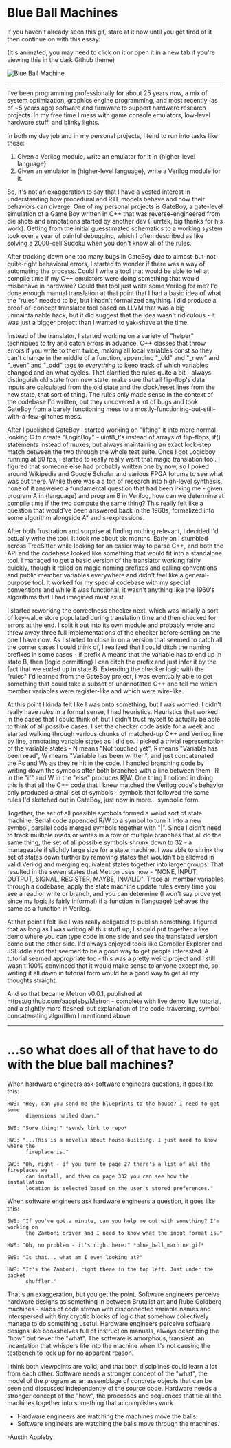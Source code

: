 # Blue Ball Machines

If you haven't already seen this gif, stare at it now until you get tired of it then continue on with this essay:

(It's animated, you may need to click on it or open it in a new tab if you're viewing this in the dark Github theme)

![Blue Ball Machine](https://i.imgur.com/fAm4uSt.gif)

----------

I've been programming professionally for about 25 years now, a mix of system optimization, graphics engine programming, and most recently (as of ~5 years ago) software and firmware to support hardware research projects. In my free time I mess with game console emulators, low-level hardware stuff, and blinky lights.

In both my day job and in my personal projects, I tend to run into tasks like these:

1. Given a Verilog module, write an emulator for it in {higher-level language}.
2. Given an emulator in {higher-level language}, write a Verilog module for it.

So, it's not an exaggeration to say that I have a vested interest in understanding how procedural and RTL models behave and how their behaviors can diverge. One of my personal projects is GateBoy, a gate-level simulation of a Game Boy written in C++ that was reverse-engineered from die shots and annotations started by another dev (Furrtek, big thanks for his work). Getting from the initial guesstimated schematics to a working system took over a year of painful debugging, which I often described as like solving a 2000-cell Sudoku when you don't know all of the rules.

After tracking down one too many bugs in GateBoy due to almost-but-not-quite-right behavioral errors, I started to wonder if there was a way of automating the process. Could I write a tool that would be able to tell at compile time if my C++ emulators were doing something that would misbehave in hardware? Could that tool just write some Verilog for me? I'd done enough manual translation at that point that I had a basic idea of what the "rules" needed to be, but I hadn't formalized anything. I did produce a proof-of-concept translator tool based on LLVM that was a big unmaintainable hack, but it did suggest that the idea wasn't ridiculous - it was just a bigger project than I wanted to yak-shave at the time.

Instead of the translator, I started working on a variety of "helper" techniques to try and catch errors in advance. C++ classes that throw errors if you write to them twice, making all local variables const so they can't change in the middle of a function, appending "_old" and "_new" and "_even" and "_odd" tags to _everything_ to keep track of which variables changed and on what cycles. That clarified the rules quite a bit - always distinguish old state from new state, make sure that all flip-flop's data inputs are calculated from the old state and the clock/reset lines from the new state, that sort of thing. The rules only made sense in the context of the codebase I'd written, but they uncovered a lot of bugs and took GateBoy from a barely functioning mess to a mostly-functioning-but-still-with-a-few-glitches mess.

After I published GateBoy I started working on "lifting" it into more normal-looking C to create "LogicBoy" - uint8_t's instead of arrays of flip-flops, if() statements instead of muxes, but always maintaining an exact lock-step match between the two through the whole test suite. Once I got Logicboy running at 60 fps, I started to really really want that magic translation tool. I figured that someone else had probably written one by now, so I poked around Wikipedia and Google Scholar and various FPGA forums to see what was out there. While there was a a ton of research into high-level synthesis, none of it answered a fundamental question that had been irking me - given program A in {language} and program B in Verilog, how can we determine at compile time if the two compute the same thing? This really felt like a question that would've been answered back in the 1960s, formalized into some algorithm alongside A* and s-expressions.

After both frustration and surprise at finding nothing relevant, I decided I'd actually write the tool. It took me about six months. Early on I stumbled across TreeSitter while looking for an easier way to parse C++, and both the API and the codebase looked like something that would fit into a standalone tool. I managed to get a basic version of the translator working fairly quickly, though it relied on magic naming prefixes and calling conventions and public member variables everywhere and didn't feel like a general-purpose tool. It worked for my special codebase with my special conventions and while it was functional, it wasn't anything like the 1960's algorithms that I had imagined must exist.

I started reworking the correctness checker next, which was initially a sort of key-value store populated during translation time and then checked for errors at the end. I split it out into its own module and probably wrote and threw away three full implementations of the checker before settling on the one I have now. As I started to close in on a version that seemed to catch all the corner cases I could think of, I realized that I could ditch the naming prefixes in some cases - if prefix A means that the variable has to end up in state B, then (logic permitting) I can ditch the prefix and just infer it by the fact that we ended up in state B. Extending the checker logic with the "rules" I'd learned from the GateBoy project, I was eventually able to get something that could take a subset of unannotated C++ and tell me which member variables were register-like and which were wire-like.

At this point I kinda felt like I was onto something, but I was worried. I didn't really have _rules_ in a formal sense, I had heuristics. Heuristics that worked in the cases that I could think of, but I didn't trust myself to actually be able to think of all possible cases. I set the checker code aside for a week and started walking through various chunks of matched-up C++ and Verilog line by line, annotating variable states as I did so. I picked a trivial representation of the variable states - N means "Not touched yet", R means "Variable has been read", W means "Variable has been written", and just concatenated the Rs and Ws as they're hit in the code. I handled branching code by writing down the symbols after both branches with a line between them- R in the "if" and W in the "else" produces R|W. One thing I noticed in doing this is that all the C++ code that I knew matched the Verilog code's behavior only produced a small set of symbols - symbols that followed the same rules I'd sketched out in GateBoy, just now in more... symbolic form.

Together, the set of all possible symbols formed a weird sort of state machine. Serial code appended R/W to a symbol to turn it into a new symbol, parallel code merged symbols together with "|". Since I didn't need to track multiple reads or writes in a row or multiple branches that all do the same thing, the set of all possible symbols shrunk down to 32 - a manageable if slightly large size for a state machine. I was able to shrink the set of states down further by removing states that wouldn't be allowed in valid Verilog and merging equivalent states together into larger groups. That resulted in the seven states that Metron uses now - "NONE, INPUT, OUTPUT, SIGNAL, REGISTER, MAYBE, INVALID". Trace all member variables through a codebase, apply the state machine update rules every time you see a read or write or branch, and you can determine (I won't say prove yet since my logic is fairly informal) if a function in {language} behaves the same as a function in Verilog.

At that point I felt like I was really obligated to publish something. I figured that as long as I was writing all this stuff up, I should put together a live demo where you can type code in one side and see the translated version come out the other side. I'd always enjoyed tools like Compiler Explorer and JSFiddle and that seemed to be a good way to get people interested. A tutorial seemed appropriate too - this was a pretty weird project and I still wasn't 100% convinced that it would make sense to anyone except me, so writing it all down in tutorial form would be a good way to get all my thoughts straight.

And so that became Metron v0.0.1, published at https://github.com/aappleby/Metron - complete with live demo, live tutorial, and a slightly more fleshed-out explanation of the code-traversing, symbol-concatenating algorithm I mentioned above.

----------

# ...so what does all of that have to do with the blue ball machines?

When hardware engineers ask software engineers questions, it goes like this:

```
HWE: "Hey, can you send me the blueprints to the house? I need to get some
      dimensions nailed down."

SWE: "Sure thing!" *sends link to repo*

HWE: "...This is a novella about house-building. I just need to know where the
      fireplace is."

SWE: "Oh, right - if you turn to page 27 there's a list of all the fireplaces we
      can install, and then on page 332 you can see how the installation
      location is selected based on the user's stored preferences."
```

When software engineers ask hardware engineers a question, it goes like this:

```
SWE: "If you've got a minute, can you help me out with something? I'm working on
      the Zamboni driver and I need to know what the input format is."

HWE: "Oh, no problem - it's right here:" *blue_ball_machine.gif*

SWE: "Is that... what am I even looking at?"

HWE: "It's the Zamboni, right there in the top left. Just under the packet
      shuffler."
```

That's an exaggeration, but you get the point. Software engineers perceive hardware designs as something in between Brutalist art and Rube Goldberg machines - slabs of code strewn with disconnected variable names and interspersed with tiny cryptic blocks of logic that somehow collectively manage to do something useful. Hardware engineers perceive software designs like bookshelves full of instruction manuals, always describing the "how" but never the "what". The software is amorphous, transient, an incantation that whispers life into the machine when it's not causing the testbench to lock up for no apparent reason.

I think both viewpoints are valid, and that both disciplines could learn a lot from each other. Software needs a stronger concept of the "what", the model of the program as an assemblage of concrete objects that can be seen and discussed independently of the source code. Hardware needs a stronger concept of the "how", the processes and sequences that tie all the machines together into something that accomplishes work.

* Hardware engineers are watching the machines move the balls.
* Software engineers are watching the balls move through the machines.


-Austin Appleby

